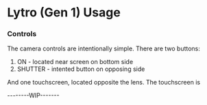 # Lytro (Gen 1) Usage

### Controls
The camera controls are intentionally simple. There are two buttons:

1. ON - located near screen on bottom side
2. SHUTTER - intented button on opposing side

And one touchscreen, located opposite the lens. The touchscreen is 

--------WIP-------
